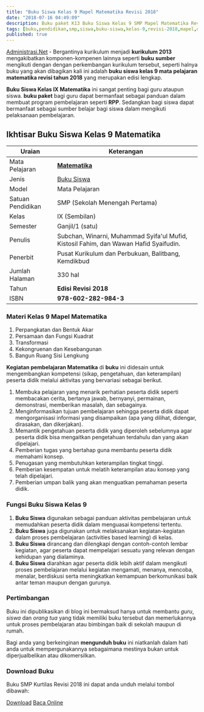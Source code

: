 ```yaml
---
title: "Buku Siswa Kelas 9 Mapel Matematika Revisi 2018"
date: "2018-07-16 04:49:09"
description: Buku paket K13 Buku Siswa Kelas 9 SMP Mapel Matematika Revisi 2018 berisi materi tentang Perpangkatan dan Bentuk Akar, Persamaan dan Fungsi Kuadrat, Transformasi, Kekongruenan dan Kesebangunan, dan Bangun Ruang Sisi Lengkung.
tags: [buku,pendidikan,smp,siswa,buku-siswa,kelas-9,revisi-2018,mapel,download]
published: true
---
```


<script type="application/ld+json">
{
  "@context":"http://schema.org",
  "@type":"Book",
  "name" : "{{ page.title }}",
  "author": {
    "@type":"Person",
    "name":"Subchan, Winarni, Muhammad Syifa'ul Mufid, Kistosil Fahim, dan Wawan Hafid Syaifudin."
  },
  "url" : "{{ site.url }}{{ page.url }}",
  "workExample" : [{
    "@type": "Book",
    "isbn": "978-602-282-984-3",
    "bookEdition": "Revisi 2018",
    "bookFormat": "http://schema.org/Hardcover",
    "potentialAction":{
    "@type":"ReadAction",
    "target":
      {
        "@type":"EntryPoint",
        "urlTemplate":"{{ site.url }}{{ page.url }}",
        "actionPlatform":[
          "http://schema.org/DesktopWebPlatform",
          "http://schema.org/IOSPlatform",
          "http://schema.org/AndroidPlatform"
        ]
      }
      }
    }
    ]
    }
 
</script>

[Administrasi.Net](/ "Administrasi.Net") - Bergantinya kurikulum menjadi **kurikulum 2013** mengakibatkan komponen-kompenen lainnya seperti **buku sumber** mengikuti dengan dengan perkembangan kurikulum tersebut, seperti halnya buku yang akan dibagikan kali ini adalah **buku siswa kelas 9 mata pelajaran matematika revisi tahun 2018** yang merupakan edisi lengkap.

**Buku Siswa Kelas IX Matematika** ini sangat penting bagi guru ataupun siswa. **buku paket** bagi guru dapat bermanfaat sebagai panduan dalam membuat program pembelajaran seperti **RPP**. Sedangkan bagi siswa dapat bermanfaat sebagai sumber belajar bagi siswa dalam mengikuti pelaksanaan pembelajaran.

## Ikhtisar Buku Siswa Kelas 9 Matematika

|Uraian|Keterangan|
| --- | --- |
|Mata Pelajaran|<a href="/bse/buku-siswa-kelas-9-smp-mapel-matematika-revisi-2018" title="Buku siswa Kelas 9 SMP Mapel Matematika Revisi 2018"><strong>Matematika</strong></a>|
|Jenis|<a href="/bse" title="Buku Siswa" target="_blank">Buku Siswa</a>|
|Model|Mata Pelajaran|
|Satuan Pendidikan|SMP (Sekolah Menengah Pertama)|
Kelas|IX (Sembilan)|
|Semester|Ganjil/1 (satu)|
Penulis|Subchan, Winarni, Muhammad Syifa'ul Mufid, Kistosil Fahim, dan Wawan Hafid Syaifudin.|
|Penerbit|Pusat Kurikulum dan Perbukuan, Balitbang, Kemdikbud|
|Jumlah Halaman|330 hal|
|Tahun|<strong>Edisi Revisi 2018</strong>|
|ISBN|<strong>978-602-282-984-3</strong>|

### Materi Kelas 9 Mapel Matematika

1. Perpangkatan dan Bentuk Akar
2. Persamaan dan Fungsi Kuadrat
3. Transformasi
4. Kekongruenan dan Kesebangunan
5. Bangun Ruang Sisi Lengkung

<b>Kegiatan pembelajaran Matematika</b> di <b>buku</b> ini didesain untuk mengembangkan kompetensi (sikap, pengetahuan, dan keterampilan) peserta didik melalui aktivitas yang bervariasi sebagai berikut.
<ol><li>Membuka pelajaran yang menarik perhatian peserta didik seperti membacakan cerita, bertanya jawab, bernyanyi, permainan, demonstrasi, memberikan masalah, dan sebagainya.</li><li>Menginformasikan tujuan pembelajaran sehingga peserta didik dapat mengorganisasi informasi yang disampaikan (apa yang dilihat, didengar, dirasakan, dan dikerjakan).</li><li>Memantik pengetahuan peserta didik yang diperoleh sebelumnya agar peserta didik bisa mengaitkan pengetahuan terdahulu dan yang akan dipelajari.</li><li>Pemberian tugas yang bertahap guna membantu peserta didik memahami konsep.</li><li>Penugasan yang membutuhkan keterampilan tingkat tinggi.</li><li>Pemberian kesempatan untuk melatih keterampilan atau konsep yang telah dipelajari.</li><li>Pemberian umpan balik yang akan menguatkan pemahaman peserta didik.</li></ol>

### Fungsi Buku Siswa Kelas 9
1. **Buku Siswa**  digunakan sebagai panduan aktivitas pembelajaran untuk memudahkan peserta didik dalam menguasai kompetensi tertentu.
2. **Buku Siswa**  juga digunakan untuk melaksanakan kegiatan-kegiatan dalam proses pembelajaran (activities based learning) di kelas.
3. **Buku Siswa** dirancang dan dilengkapi dengan contoh-contoh lembar kegiatan, agar peserta dapat mempelajari sesuatu yang relevan dengan kehidupan yang dialaminya.
4. **Buku Siswa** diarahkan agar peserta didik lebih aktif dalam mengikuti proses pembelajaran melalui kegiatan mengamati, menanya, mencoba, menalar, berdiskusi serta meningkatkan kemampuan berkomunikasi baik antar teman maupun dengan gurunya.

### Pertimbangan
Buku ini dipublikasikan di blog ini bermaksud hanya untuk membantu _guru_, _siswa_ dan _orang tua_ yang tidak memiliki buku tersebut dan memerlukannya untuk proses pembelajaran atau bimbingan baik di sekolah maupun di rumah.

Bagi anda yang berkeinginan <b>mengunduh buku</b> ini niatkanlah dalam hati anda untuk mempergunakannya sebagaimana mestinya bukan untuk diperjualbelikan atau dikomersilkan.
  
### Download Buku
Buku SMP Kurtilas Revisi 2018 ini dapat anda unduh melalui tombol dibawah:
<p class="center"><a class="button download" href="https://docs.google.com/uc?export=download&id=1jGT-4r578yN_l04PImMAmYJUT04JOgh1" rel="nofollow" target="_blank" title="Download">Download</a>
<a class="button demo open-dialog" href="https://drive.google.com/file/d/1jGT-4r578yN_l04PImMAmYJUT04JOgh1/preview" Title="Baca Online" rel="nofollow">Baca Online</a></p>

